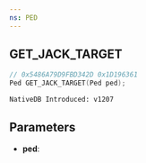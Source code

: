 ```yaml
---
ns: PED
---
```

## GET_JACK_TARGET

```c
// 0x5486A79D9FBD342D 0x1D196361
Ped GET_JACK_TARGET(Ped ped);
```

```
NativeDB Introduced: v1207
```

## Parameters
* **ped**:
